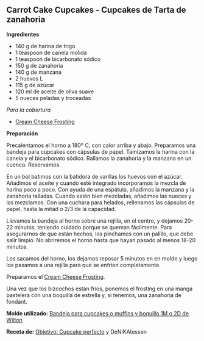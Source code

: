 ## Carrot Cake Cupcakes - Cupcakes de Tarta de zanahoria

**Ingredientes**

- 140 g de harina de trigo
- 1 teaspoon de canela molida
- 1 teaspoon de bicarbonato sódico
- 150 g de zanahoria
- 140 g de manzana
- 2 huevos L
- 115 g de azúcar
- 120 ml de aceite de oliva suave
- 5 nueces peladas y troceadas

*Para la cobertura*

- [Cream Cheese Frosting](../auxiliares/cream-cheese-frosting-cobertura-de-crema-de-queso.md)

**Preparación**

Precalentamos el horno a 180º C, con calor arriba y abajo. Preparamos una bandeja para cupcakes con cápsulas de papel. Tamizamos la harina con la canela y el bicarbonato sódico. Rallamos la zanahoria y la manzana en un cuenco. Reservamos. 

En un bol batimos con la batidora de varillas los huevos con el azúcar. Añadimos el aceite y cuando esté integrado incorporamos la mezcla de harina poco a poco. Con ayuda de una espátula, añadimos la manzana y la zanahoria ralladas. Cuando estén bien mezcladas, añadimos las nueces y las mezclamos. Con una cuchara para helados, rellenamos las cápsulas de papel, hasta la mitad o 2/3 de la capacidad. 

Llevamos la bandeja al horno sobre una rejilla, en el centro, y dejamos 20-22 minutos, teniendo cuidado porque se queman fácilmente. Para asegurarnos de que están hechos, los pinchamos con un palillo, que debe salir limpio. No abriremos el horno hasta que hayan pasado al menos 18-20 minutos.

Los sacamos del horno, los dejamos reposar 5 minutos en en molde y luego los pasamos a una rejilla para que se enfríen completamente.

Preparamos el [Cream Cheese Frosting](../auxiliares/cream-cheese-frosting-cobertura-de-crema-de-queso.md).

Una vez que los bizcochos están fríos, ponemos el frosting en una manga pastelera con una boquilla de estrella y, si tenemos, una zanahoria de fondant.

**Molde utilizado:** [Bandeja para cupcakes o muffins y boquilla 1M o 2D de Wilton](../../moldes-y-utensilios.md)

**Receta de:** [Objetivo: Cupcake perfecto](http://www.objetivocupcake.com/2012/01/porque-si-mis-padres-les-gustaron.html) y DeNIKAtessen
